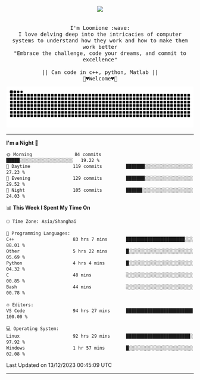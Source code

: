 <p align="center"><img src="https://i.imgur.com/A6bWGFl.gif"/></p>

<p align="center">
  <br />
  <samp>
    I'm Loomione :wave:
    <br />
    I love delving deep into the intricacies of computer systems to understand how they work and how to make them work better
    <br />
    "Embrace the challenge, code your dreams, and commit to excellence"
    <br>
                  <br> || Can code in c++, python, Matlab || <br>
                             🌼♥️Welcome♥️🥰
  </samp>
</p> 
<div align="center">
<picture>
  <source media="(prefers-color-scheme: dark)" srcset="https://raw.githubusercontent.com/Loomione/Loomione/output/github-contribution-grid-snake-dark.svg">
  <source media="(prefers-color-scheme: light)" srcset="https://raw.githubusercontent.com/Loomione/Loomione/output/github-contribution-grid-snake.svg">
  <img alt="github contribution grid snake animation" src="https://raw.githubusercontent.com/Loomione/Loomione/output/github-contribution-grid-snake.svg">
</picture>
</div>

-------

<!--START_SECTION:waka-->
**I'm a Night 🦉** 

```text
🌞 Morning                84 commits          █████░░░░░░░░░░░░░░░░░░░░   19.22 % 
🌆 Daytime                119 commits         ███████░░░░░░░░░░░░░░░░░░   27.23 % 
🌃 Evening                129 commits         ███████░░░░░░░░░░░░░░░░░░   29.52 % 
🌙 Night                  105 commits         ██████░░░░░░░░░░░░░░░░░░░   24.03 % 
```


📊 **This Week I Spent My Time On** 

```text
🕑︎ Time Zone: Asia/Shanghai

💬 Programming Languages: 
C++                      83 hrs 7 mins       ██████████████████████░░░   88.01 % 
Other                    5 hrs 22 mins       █░░░░░░░░░░░░░░░░░░░░░░░░   05.69 % 
Python                   4 hrs 4 mins        █░░░░░░░░░░░░░░░░░░░░░░░░   04.32 % 
C                        48 mins             ░░░░░░░░░░░░░░░░░░░░░░░░░   00.85 % 
Bash                     44 mins             ░░░░░░░░░░░░░░░░░░░░░░░░░   00.78 % 

🔥 Editors: 
VS Code                  94 hrs 27 mins      █████████████████████████   100.00 % 

💻 Operating System: 
Linux                    92 hrs 29 mins      ████████████████████████░   97.92 % 
Windows                  1 hr 57 mins        █░░░░░░░░░░░░░░░░░░░░░░░░   02.08 % 
```


 Last Updated on 13/12/2023 00:45:09 UTC
<!--END_SECTION:waka-->
-------




